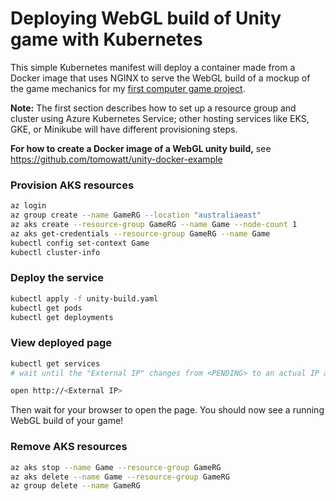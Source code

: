 # Deploying WebGL build of Unity game with Kubernetes

This simple Kubernetes manifest will deploy a container made from a Docker image that uses NGINX to serve the WebGL build of a mockup of the game mechanics for my [first computer game project](https://github.com/wwillfred/First-game).

**Note:** The first section describes how to set up a resource group and cluster using Azure Kubernetes Service; other hosting services like EKS, GKE, or Minikube will have different provisioning steps.

**For how to create a Docker image of a WebGL unity build,** see https://github.com/tomowatt/unity-docker-example 

### Provision AKS resources
```zsh
az login
az group create --name GameRG --location "australiaeast"
az aks create --resource-group GameRG --name Game --node-count 1
az aks get-credentials --resource-group GameRG --name Game
kubectl config set-context Game
kubectl cluster-info
```

### Deploy the service
```zsh
kubectl apply -f unity-build.yaml
kubectl get pods
kubectl get deployments
```

### View deployed page
```zsh
kubectl get services
# wait until the "External IP" changes from <PENDING> to an actual IP address

open http://<External IP>
```
Then wait for your browser to open the page. You should now see a running WebGL build of your game!

### Remove AKS resources
```zsh
az aks stop --name Game --resource-group GameRG
az aks delete --name Game --resource-group GameRG
az group delete --name GameRG
```
